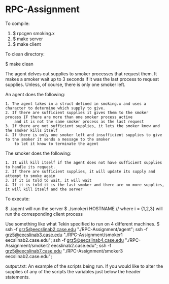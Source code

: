 RPC-Assignment
==============

To compile:

1. $ rpcgen smoking.x
2. $ make server
3. $ make client

To clean directory:

$ make clean

The agent delves out supplies to smoker processes that request them.  It makes a smoker wait up to 
3 seconds if it was the last process to request supplies.  Unless, of course, there is only one smoker left.

An agent does the following:

    1. The agent takes in a struct defined in smoking.x and uses a character to determine which supply to give.
    2. If there are sufficient supplies it gives them to the smoker process IF there are more than one smoker process active
        and it is not the same smoker process as the last request
    3. If there are not sufficient supplies, it lets the smoker know and the smoker kills itself
    4. If there is only one smoker left and insufficient supplies to give to the smoker it sends a message to the smoker 
        to let it know to terminate the agent

The smoker does the following:

    1. It will kill itself if the agent does not have sufficient supplies to handle its request.
    2. If there are sufficient supplies, it will update its supply and attempt to smoke again
    3. If it is told to wait, it will wait
    4. If it is told it is the last smoker and there are no more supplies, it will kill itself and the server

To execute:

$ ./agent will run the server
$ ./smokeri HOSTNAME   //  where i = {1,2,3} will run the corresponding client process

Use something like what Tekin specified to run on 4 different machines.
$ ssh -f grz5@eecslinab2.case.edu "./RPC-Assignment/agent"; ssh -f grz5@eecslinab3.case.edu "./RPC-Assignment/smoker1 eecslinab2.case.edu"; ssh -f grz5@eecslinab4.case.edu "./RPC-Assignment/smoker2 eecslinab2.case.edu"; ssh -f grz5@eecslinab7.case.edu "./RPC-Assignment/smoker3 eecslinab2.case.edu";

output.txt: 
An example of the scripts being run.
If you would like to alter the supplies of any of the scripts the variables just below the header statements.
